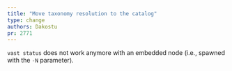 ```yaml
---
title: "Move taxonomy resolution to the catalog"
type: change
authors: Dakostu
pr: 2771
---
```


`vast status` does not work anymore with an embedded node (i.e., spawned with
the `-N` parameter).
